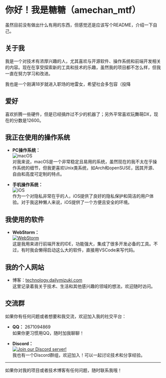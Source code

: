 # 你好！我是糖糖（amechan_mtf）

虽然目前没有做出什么有用的东西，但感觉还是应该写个README，介绍一下自己。

## 关于我

我是一个对技术有浓厚兴趣的人，尤其喜欢与开源软件、操作系统和前端开发相关的内容。现在在享受探索新的工具和技术的乐趣，虽然我的项目都不怎么样，但我一直在努力学习和改进。

我也是一个刚满18岁就进入职场的地雷女，希望社会多包容（投降



## 爱好

喜欢折腾一些硬件，但是已经搞炸过不少的机器了；另外平常喜欢玩舞萌DX，现在的分数是12600。



## 我正在使用的操作系统

- **PC操作系统：**  
  ![macOS](https://img.shields.io/badge/macOS-000000?style=flat-square&logo=apple&logoColor=ffffff)  
  对我来说，macOS是一个非常稳定且易用的系统，虽然现在的我不太在乎操作系统的细节，但我更喜欢Unix类系统，如Arch和openSUSE，因其开源、自由和高度可定制的特点。

- **手机操作系统：**  
  ![iOS](https://img.shields.io/badge/iOS-000000?style=flat-square&logo=apple&logoColor=ffffff)  
  作为一个对隐私非常在乎的人，iOS提供了良好的隐私保护和简洁的用户体验。对于我这种懒人来说，iOS提供了一个方便且安全的环境。

## 我使用的软件

- **WebStorm：**  
  [![WebStorm](https://img.shields.io/badge/WebStorm-2023.1-<color>?style=flat-square&logo=webstorm&logoColor=ffffff)](https://www.jetbrains.com/webstorm/)  
  这是我用来进行前端开发的IDE，功能强大，集成了很多开发必备的工具。不过，有时我会懒得启动这么大的软件，直接用VSCode来写代码。

## 我的个人网站

- 博客：[technology.dailymizuki.com](http://technology.dailymizuki.com)  
  这里记录着我关于技术、生活和其他感兴趣的领域的想法，欢迎随时访问。

## 交流群

如果你有任何问题或者想要和我交流，欢迎加入我的社交平台：

- **QQ：** 2671094869  
  如果你更习惯用QQ，随时加我聊聊！

- **Discord：**  
  [![Join our Discord server!](https://img.shields.io/discord/1053675837062385674?color=7289DA&label=Discord&logo=discord&logoColor=ffffff&style=flat-square)](https://discord.gg/QyarCn6n9p)  
  我也有一个Discord群组，欢迎加入！可以一起讨论技术和分享经验。

---

如果你对我的项目或者技术博客有任何问题，随时联系我哦！
